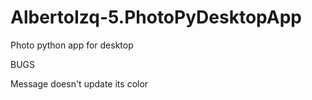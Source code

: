# AlbertoIzq-5.PhotoPyDesktopApp
Photo python app for desktop

BUGS

Message doesn't update its color
